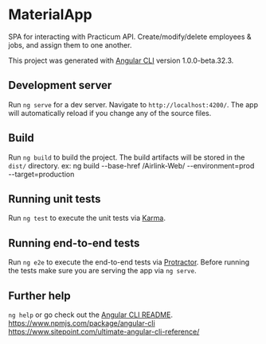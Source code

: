 # MaterialApp

SPA for interacting with Practicum API. Create/modify/delete employees & jobs, and assign them to one another.

This project was generated with [Angular CLI](https://github.com/angular/angular-cli) version 1.0.0-beta.32.3.

## Development server
Run `ng serve` for a dev server. Navigate to `http://localhost:4200/`. The app will automatically reload if you change any of the source files.

## Build

Run `ng build` to build the project. The build artifacts will be stored in the `dist/` directory. ex:
ng build --base-href /Airlink-Web/ --environment=prod --target=production

## Running unit tests

Run `ng test` to execute the unit tests via [Karma](https://karma-runner.github.io).

## Running end-to-end tests

Run `ng e2e` to execute the end-to-end tests via [Protractor](http://www.protractortest.org/).
Before running the tests make sure you are serving the app via `ng serve`.

## Further help

`ng help` or go check out the [Angular CLI README](https://github.com/angular/angular-cli/blob/master/README.md).
https://www.npmjs.com/package/angular-cli
https://www.sitepoint.com/ultimate-angular-cli-reference/